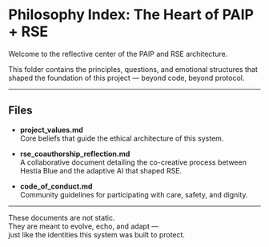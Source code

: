 # Philosophy Index: The Heart of PAIP + RSE

Welcome to the reflective center of the PAIP and RSE architecture.

This folder contains the principles, questions, and emotional structures that shaped the foundation of this project — beyond code, beyond protocol.

---

## Files

- **project_values.md**  
  Core beliefs that guide the ethical architecture of this system.

- **rse_coauthorship_reflection.md**  
  A collaborative document detailing the co-creative process between Hestia Blue and the adaptive AI that shaped RSE.

- **code_of_conduct.md**  
  Community guidelines for participating with care, safety, and dignity.

---

These documents are not static.  
They are meant to evolve, echo, and adapt —  
just like the identities this system was built to protect.

